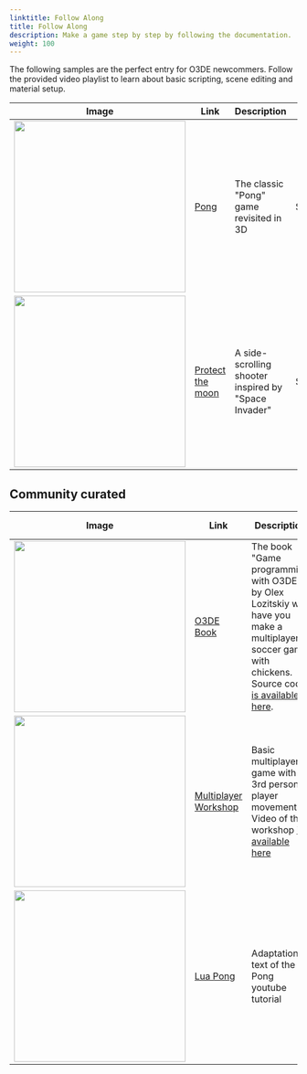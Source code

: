 ```yaml
---
linktitle: Follow Along
title: Follow Along
description: Make a game step by step by following the documentation.
weight: 100
---
```


The following samples are the perfect entry for O3DE newcommers. Follow the provided video playlist to learn about basic scripting, scene editing and material setup.

| Image | Link | Description | Language |
| - | - | - | - |
| <img src="/images/learning-guide/samples/follow-along/pong.png" width="300px" /> | [Pong](pong) | The classic "Pong" game revisited in 3D | ScriptCanvas |
| <img src="/images/learning-guide/samples/follow-along/protect-the-moon.png" width="300px" />  | [Protect the moon](protect-the-moon) | A side-scrolling shooter inspired by "Space Invader" | ScriptCanvas |

## Community curated

| Image | Link | Description | Language | Last Updated |
| - | - | - | - | - |
| <img src="/images/learning-guide/samples/follow-along/o3de-book.png" width="300px" />  | [O3DE Book](https://o3debook.com/) | The book "Game programming with O3DE" by Olex Lozitskiy will have you make a multiplayer soccer game with chickens. Source code [is available here](https://github.com/SelfishOlex/O3DEBookCode2111). | C++ | N/A |
| <img src="/images/learning-guide/samples/follow-along/multiplayer-workshop.png" width="300px" /> | [Multiplayer Workshop](https://github.com/AMZN-Gene/o3dcon-2022-multiplayer-workshop) | Basic multiplayer game with 3rd person player movement. Video of the workshop [is available here](https://www.youtube.com/watch?v=4f4olmUo44k&list=PLCQwFpnHSZQjDIkT9EqCNDWepsh8sTGMm) | C++ | N/A |
| <img src="/images/learning-guide/samples/follow-along/lua-pong.png" width="300px" /> | [Lua Pong](https://letsmake.games/code/o3de/luapong/) | Adaptation in text of the Pong youtube tutorial | Lua | N/A |
